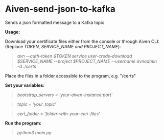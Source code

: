 # Aiven-send-json-to-kafka
 Sends a json formatted message to a Kafka topic


**Usage:**


Download your certificate files either from the console or through Aiven CLI:
(Replace *TOKEN, SERVICE_NAME and PROJECT_NAME*):


> *avn --auth-token $TOKEN service user-creds-download $SERVICE_NAME  --project $PROJECT_NAME --username avnadmin -d ./certs* 

Place the files in a folder accessible to the program, e.g. "/certs"

**Set your variables:**

 
> *bootstrap_servers = 'your-aiven-instance:port'* 

> *topic = 'your_topic'*

> *cert_folder = 'folder-with-your-cert-files'*

**Run the program:**

> *python3 main.py*
